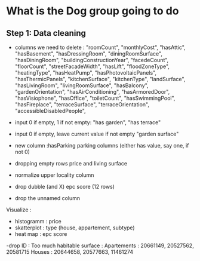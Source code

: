 # What is the Dog group going to do

## Step 1: Data cleaning

- columns we need to delete : 
                "roomCount",
                "monthlyCost",
                "hasAttic",
                "hasBasement",
                "hasDressingRoom",
                "diningRoomSurface",
                "hasDiningRoom",
                "buildingConstructionYear",
                "facedeCount",
                "floorCount",
                "streetFacadeWidth",
                "hasLift",
                "floodZoneType",
                "heatingType",
                "hasHeatPump",
                "hasPhotovoltaicPanels",
                "hasThermicPanels",
                "kitchenSurface",
                "kitchenType",
                "landSurface",
                "hasLivingRoom",
                "livingRoomSurface",
                "hasBalcony",
                "gardenOrientation",
                "hasAirConditioning",
                "hasArmoredDoor",
                "hasVisiophone",
                "hasOffice",
                "toiletCount",
                "hasSwimmingPool",
                "hasFireplace",
                "terraceSurface",
                "terraceOrientation",
                "accessibleDisabledPeople",
- input 0 if empty, 1 if not empty:
    "has garden", "has terrace"
- input 0 if empty, leave current value if not empty
   "garden surface" 
- new column :hasParking
    parking columns (either has value, say one, if not 0)

- dropping empty rows
    price and living surface

- normalize upper locality column
    
- drop dubble (and X) epc score (12 rows)
- drop the unnamed column

Visualize :
- histogramm : price
- skatterplot : type (house, appartement, subtype)
- heat map :  epc score 

-drop ID : Too much habitable surface : Apartements : 20661149, 20527562, 20581715
            Houses : 20644658, 20577663, 11461274



